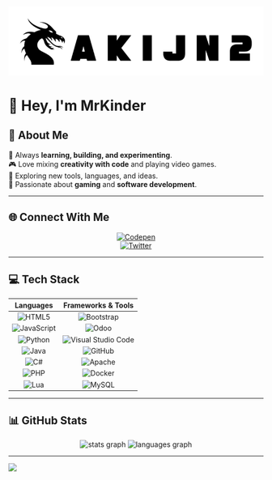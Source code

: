 ![Logo](https://github.com/aKijn2/aKijn2/raw/main/myProfile.gif)

# 👋 Hey, I'm MrKinder  

## 💫 About Me  
🔭 Always **learning, building, and experimenting**.  
🎮 Love mixing **creativity with code** and playing video games.  
🚀 Exploring new tools, languages, and ideas.  
🎯 Passionate about **gaming** and **software development**.  

---

## 🌐 Connect With Me  
<div align="center">

[![Codepen](https://img.shields.io/badge/Codepen-000000?style=for-the-badge&logo=codepen&logoColor=white)](https://codepen.io/Mrkinder)  
[![Twitter](https://img.shields.io/badge/Twitter-1DA1F2?style=for-the-badge&logo=twitter&logoColor=white)](https://twitter.com/XMrKinder)  

</div>  

---

## 💻 Tech Stack  
<div align="center">
  
| Languages | Frameworks & Tools |
|:---------:|:------------------:|
| ![HTML5](https://img.shields.io/badge/html5-%23E34F26.svg?style=for-the-badge&logo=html5&logoColor=white) | ![Bootstrap](https://img.shields.io/badge/bootstrap-%238511FA.svg?style=for-the-badge&logo=bootstrap&logoColor=white) |
| ![JavaScript](https://img.shields.io/badge/javascript-%23323330.svg?style=for-the-badge&logo=javascript&logoColor=%23F7DF1E) | ![Odoo](https://img.shields.io/badge/Odoo-714B67?style=for-the-badge&logo=odoo&logoColor=white) |
| ![Python](https://img.shields.io/badge/python-3670A0?style=for-the-badge&logo=python&logoColor=ffdd54) | ![Visual Studio Code](https://img.shields.io/badge/Visual%20Studio%20Code-0078d4.svg?style=for-the-badge&logo=visual-studio-code&logoColor=white) |
| ![Java](https://img.shields.io/badge/java-%23007396.svg?style=for-the-badge&logo=java&logoColor=white) | ![GitHub](https://img.shields.io/badge/github-%23121011.svg?style=for-the-badge&logo=github&logoColor=white) |
| ![C#](https://img.shields.io/badge/c%23-%23239120.svg?style=for-the-badge&logo=c-sharp&logoColor=white) | ![Apache](https://img.shields.io/badge/apache-%23D42029.svg?style=for-the-badge&logo=apache&logoColor=white) |
| ![PHP](https://img.shields.io/badge/php-%23777BB4.svg?style=for-the-badge&logo=php&logoColor=white) | ![Docker](https://img.shields.io/badge/docker-%230db7ed.svg?style=for-the-badge&logo=docker&logoColor=white) |
| ![Lua](https://img.shields.io/badge/lua-%232C2D72.svg?style=for-the-badge&logo=lua&logoColor=white) | ![MySQL](https://img.shields.io/badge/mysql-%2300000f.svg?style=for-the-badge&logo=mysql&logoColor=white) |

</div>  

---

## 📊 GitHub Stats  
<div align="center">
  <img src="https://github-readme-stats.vercel.app/api?username=aKijn2&show_icons=true&count_private=true&theme=dracula&hide_border=false" height="150" alt="stats graph" />
  <img src="https://github-readme-stats.vercel.app/api/top-langs?username=aKijn2&layout=compact&langs_count=6&theme=dracula&hide_border=false" height="150" alt="languages graph" />
</div>

---

[![](https://visitcount.itsvg.in/api?id=aKijn2&icon=0&color=12)](https://visitcount.itsvg.in)

